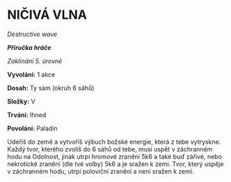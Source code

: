 # NIČIVÁ VLNA

*Destructive wave*

***Příručka hráče***

*Zaklínání 5. úrovně*

**Vyvolání:** 1 akce

**Dosah:** Ty sám (okruh 6 sáhů)

**Složky:** V

**Trvání:** Ihned

**Povolání:** Paladin

Udeříš do země a vytvoříš výbuch božské energie, která z tebe vytryskne. Každý tvor, kterého zvolíš do 6 sáhů od tebe, musí uspět v záchranném hodu na Odolnost, jinak utrpí hromové zranění 5k6 a také buď zářivé, nebo nekrotické zranění (dle tvé volby) 5k6 a je sražen k zemi. Tvor, který uspěje v záchranném hodu, utrpí poloviční zranění a není sražen k zemi.
